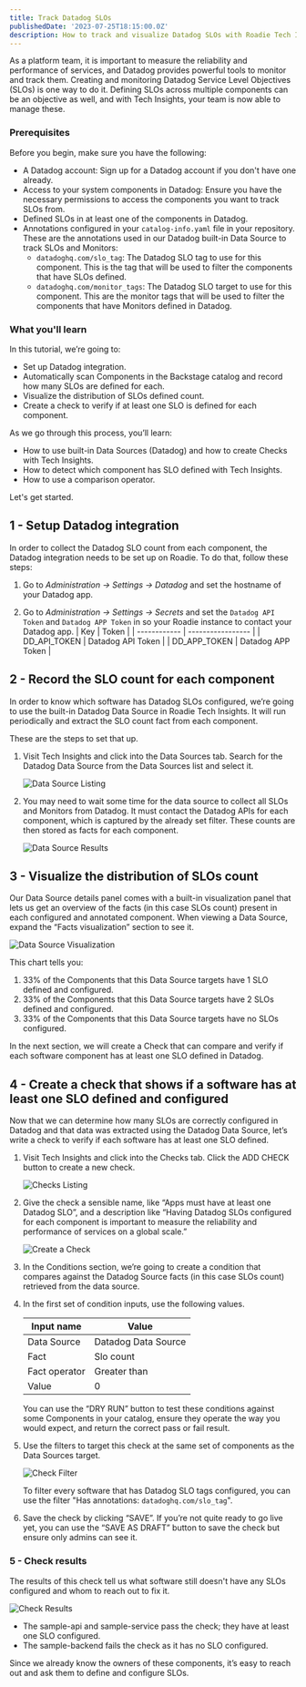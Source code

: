 ```yaml
---
title: Track Datadog SLOs
publishedDate: '2023-07-25T18:15:00.0Z'
description: How to track and visualize Datadog SLOs with Roadie Tech Insights
---
```


As a platform team, it is important to measure the reliability and performance of services, and Datadog provides powerful tools to monitor and track them. Creating and monitoring Datadog Service Level Objectives (SLOs) is one way to do it. Defining SLOs across multiple components can be an objective as well, and with Tech Insights, your team is now able to manage these.

### **Prerequisites**

Before you begin, make sure you have the following:

- A Datadog account: Sign up for a Datadog account if you don't have one already.
- Access to your system components in Datadog: Ensure you have the necessary permissions to access the components you want to track SLOs from.
- Defined SLOs in at least one of the components in Datadog.
- Annotations configured in your `catalog-info.yaml` file in your repository. These are the annotations used in our Datadog built-in Data Source to track SLOs and Monitors:
  - `datadoghq.com/slo_tag`: The Datadog SLO tag to use for this component. This is the tag that will be used to filter the components that have SLOs defined.
  - `datadoghq.com/monitor_tags`: The Datadog SLO target to use for this component. This are the monitor tags that will be used to filter the components that have Monitors defined in Datadog.

### **What you'll learn**

In this tutorial, we’re going to:

- Set up Datadog integration.
- Automatically scan Components in the Backstage catalog and record how many SLOs are defined for each.
- Visualize the distribution of SLOs defined count.
- Create a check to verify if at least one SLO is defined for each component.

As we go through this process, you’ll learn:

- How to use built-in Data Sources (Datadog) and how to create Checks with Tech Insights.
- How to detect which component has SLO defined with Tech Insights.
- How to use a comparison operator.

Let's get started.

## 1 - Setup Datadog integration

In order to collect the Datadog SLO count from each component, the Datadog integration needs to be set up on Roadie. To do that, follow these steps:

1. Go to _Administration → Settings → Datadog_ and set the hostname of your Datadog app.

2. Go to _Administration → Settings → Secrets_ and set the `Datadog API Token` and `Datadog APP Token` in so your Roadie instance to contact your Datadog app.
   | Key | Token |
   | ------------ | ----------------- |
   | DD_API_TOKEN | Datadog API Token |
   | DD_APP_TOKEN | Datadog APP Token |

## 2 - Record the SLO count for each component

In order to know which software has Datadog SLOs configured, we’re going to use the built-in Datadog Data Source in Roadie Tech Insights. It will run periodically and extract the SLO count fact from each component.

These are the steps to set that up.

1. Visit Tech Insights and click into the Data Sources tab. Search for the Datadog Data Source from the Data Sources list and select it.

   ![Data Source Listing](./datasources_list.webp)

2. You may need to wait some time for the data source to collect all SLOs and Monitors from Datadog. It must contact the Datadog APIs for each component, which is captured by the already set filter. These counts are then stored as facts for each component.

   ![Data Source Results](./datasource_results.webp)

## 3 - Visualize the distribution of SLOs count

Our Data Source details panel comes with a built-in visualization panel that lets us get an overview of the facts (in this case SLOs count) present in each configured and annotated component. When viewing a Data Source, expand the “Facts visualization” section to see it.

![Data Source Visualization](./datasource_graph.webp)

This chart tells you:

1. 33% of the Components that this Data Source targets have 1 SLO defined and configured.
2. 33% of the Components that this Data Source targets have 2 SLOs defined and configured.
3. 33% of the Components that this Data Source targets have no SLOs configured.

In the next section, we will create a Check that can compare and verify if each software component has at least one SLO defined in Datadog.

## 4 - Create a check that shows if a software has at least one SLO defined and configured

Now that we can determine how many SLOs are correctly configured in Datadog and that data was extracted using the Datadog Data Source, let’s write a check to verify if each software has at least one SLO defined.

1. Visit Tech Insights and click into the Checks tab. Click the ADD CHECK button to create a new check.

   ![Checks Listing](./checks_overview.webp)

2. Give the check a sensible name, like “Apps must have at least one Datadog SLO”, and a description like “Having Datadog SLOs configured for each component is important to measure the reliability and performance of services on a global scale.”

   ![Create a Check](./create_check.webp)

3. In the Conditions section, we’re going to create a condition that compares against the Datadog Source facts (in this case SLOs count) retrieved from the data source.
4. In the first set of condition inputs, use the following values.

   | Input name    | Value               |
   | ------------- | ------------------- |
   | Data Source   | Datadog Data Source |
   | Fact          | Slo count           |
   | Fact operator | Greater than        |
   | Value         | 0                   |

   You can use the “DRY RUN” button to test these conditions against some Components in your catalog, ensure they operate the way you would expect, and return the correct pass or fail result.

5. Use the filters to target this check at the same set of components as the Data Sources target.

   ![Check Filter](./check_filter.webp)

   To filter every software that has Datadog SLO tags configured, you can use the filter "Has annotations: `datadoghq.com/slo_tag`".

6. Save the check by clicking “SAVE”. If you’re not quite ready to go live yet, you can use the “SAVE AS DRAFT” button to save the check but ensure only admins can see it.

### 5 - Check results

The results of this check tell us what software still doesn't have any SLOs configured and whom to reach out to fix it.

![Check Results](./check-results.webp)

- The sample-api and sample-service pass the check; they have at least one SLO configured.
- The sample-backend fails the check as it has no SLO configured.

Since we already know the owners of these components, it’s easy to reach out and ask them to define and configure SLOs.
